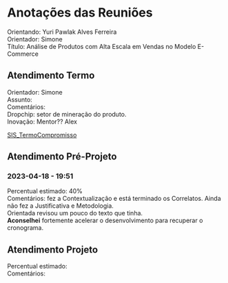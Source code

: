 # Anotações das Reuniões

Orientando: Yuri Pawlak Alves Ferreira  
Orientador: Simone  
Título: Análise de Produtos com Alta Escala em Vendas no Modelo E-Commerce  

## Atendimento Termo

Orientador: Simone  
Assunto:  
Comentários:  
Dropchip: setor de mineração do produto.  
Inovação: Mentor?? Alex  

[SIS_TermoCompromisso](SIS_TermoCompromisso.pdf)

## Atendimento Pré-Projeto

### 2023-04-18 - 19:51

Percentual estimado: 40%  
Comentários: fez a Contextualização e está terminado os Correlatos. Ainda não fez a Justificativa e Metodologia.  
Orientada revisou um pouco do texto que tinha.  
**Aconselhei** fortemente acelerar o desenvolvimento para recuperar o cronograma.  

## Atendimento Projeto

Percentual estimado:  
Comentários:  
